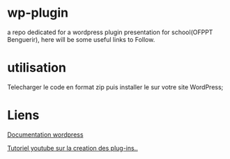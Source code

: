 # wp-plugin
a repo dedicated for a wordpress plugin presentation for school(OFPPT Benguerir), here will be some useful links to Follow.
# utilisation
  Telecharger le code en format zip puis installer le sur votre site WordPress;
# Liens
  <a href='https://developer.wordpress.org/reference/'>Documentation wordpress</a><br>
 
  <a href='https://www.youtube.com/watch?v=Z7QfH-s-15s'>Tutoriel youtube sur la creation des plug-ins..</a>
